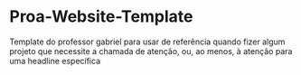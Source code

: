 # Proa-Website-Template
Template do professor gabriel para usar de referência quando fizer algum projeto que necessite a chamada de atenção, ou, ao menos, à atenção para uma headline específica
